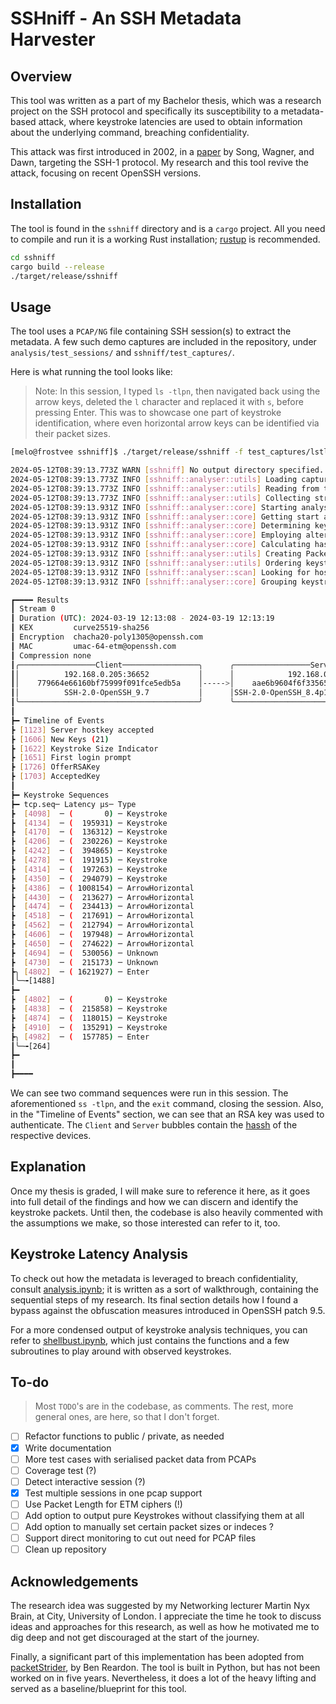 # SSHniff - An SSH Metadata Harvester

## Overview

This tool was written as a part of my Bachelor thesis, which was a research project on the SSH protocol and specifically its susceptibility to a metadata-based attack, where keystroke latencies are used to obtain information about the underlying command, breaching confidentiality. 

This attack was first introduced in 2002, in a [paper](https://www.researchgate.net/publication/2907598_Timing_Analysis_of_Keystrokes_and_Timing_Attacks_on_SSH) by Song, Wagner, and Dawn, targeting the SSH-1 protocol. My research and this tool revive the attack, focusing on recent OpenSSH versions.  

## Installation

The tool is found in the `sshniff` directory and is a `cargo` project. All you need to compile and run it is a working Rust installation; [rustup](https://rustup.rs/) is recommended.

```bash
cd sshniff
cargo build --release
./target/release/sshniff 
```

## Usage

The tool uses a `PCAP/NG` file containing SSH session(s) to extract the metadata. A few such demo captures are included in the repository, under `analysis/test_sessions/` and `sshniff/test_captures/`. 

Here is what running the tool looks like:

> Note: In this session, I typed `ls -tlpn`, then navigated back using the arrow keys, deleted the `l` character and replaced it with `s`, before pressing Enter. This was to showcase one part of keystroke identification, where even horizontal arrow keys can be identified via their packet sizes. 

```bash
[melo@frostvee sshniff]$ ./target/release/sshniff -f test_captures/lstlpn_to_ss_tlpn_nopass_exit.pcapng 

2024-05-12T08:39:13.773Z WARN [sshniff] No output directory specified.
2024-05-12T08:39:13.773Z INFO [sshniff::analyser::utils] Loading capture file.
2024-05-12T08:39:13.773Z INFO [sshniff::analyser::utils] Reading from test_captures/lstlpn_to_ss_tlpn_nopass_exit.pcapng
2024-05-12T08:39:13.773Z INFO [sshniff::analyser::utils] Collecting streams.
2024-05-12T08:39:13.931Z INFO [sshniff::analyser::core] Starting analysis.
2024-05-12T08:39:13.931Z INFO [sshniff::analyser::core] Getting start and end time of session.
2024-05-12T08:39:13.931Z INFO [sshniff::analyser::core] Determining keystroke sizings
2024-05-12T08:39:13.931Z INFO [sshniff::analyser::core] Employing alternative method to find keystroke size.
2024-05-12T08:39:13.931Z INFO [sshniff::analyser::core] Calculating hassh
2024-05-12T08:39:13.931Z INFO [sshniff::analyser::utils] Creating PacketInfo matrix.
2024-05-12T08:39:13.931Z INFO [sshniff::analyser::utils] Ordering keystrokes.
2024-05-12T08:39:13.931Z INFO [sshniff::analyser::scan] Looking for host key acceptance by Client.
2024-05-12T08:39:13.931Z INFO [sshniff::analyser::core] Grouping keystroke sequences.

┏━━━━ Results
┃ Stream 0
┃ Duration (UTC): 2024-03-19 12:13:08 - 2024-03-19 12:13:19
┃ KEX         curve25519-sha256
┃ Encryption  chacha20-poly1305@openssh.com
┃ MAC         umac-64-etm@openssh.com
┃ Compression none
┃╭─────────────────Client─────────────────╮      ╭─────────────────Server─────────────────╮
┃│          192.168.0.205:36652           │      │            192.168.0.45:22             │
┃│    779664e66160bf75999f091fce5edb5a    │----->│    aae6b9604f6f3356543709a376d7f657    │
┃│          SSH-2.0-OpenSSH_9.7           │      │SSH-2.0-OpenSSH_8.4p1 Raspbian-5+deb11u3│
┃╰────────────────────────────────────────╯      ╰────────────────────────────────────────╯
┃
┣━ Timeline of Events
┣ [1123] Server hostkey accepted
┣ [1606] New Keys (21)
┣ [1622] Keystroke Size Indicator
┣ [1651] First login prompt
┣ [1726] OfferRSAKey
┣ [1703] AcceptedKey
┃
┣━ Keystroke Sequences
┣━ tcp.seq─ Latency μs─ Type
┣  [4098]  ─ (       0) ─ Keystroke
┣  [4134]  ─ (  195931) ─ Keystroke
┣  [4170]  ─ (  136312) ─ Keystroke
┣  [4206]  ─ (  230226) ─ Keystroke
┣  [4242]  ─ (  394865) ─ Keystroke
┣  [4278]  ─ (  191915) ─ Keystroke
┣  [4314]  ─ (  197263) ─ Keystroke
┣  [4350]  ─ (  294079) ─ Keystroke
┣  [4386]  ─ ( 1008154) ─ ArrowHorizontal
┣  [4430]  ─ (  213627) ─ ArrowHorizontal
┣  [4474]  ─ (  234413) ─ ArrowHorizontal
┣  [4518]  ─ (  217691) ─ ArrowHorizontal
┣  [4562]  ─ (  212794) ─ ArrowHorizontal
┣  [4606]  ─ (  197948) ─ ArrowHorizontal
┣  [4650]  ─ (  274622) ─ ArrowHorizontal
┣  [4694]  ─ (  530056) ─ Unknown
┣  [4730]  ─ (  215173) ─ Unknown
┣╮ [4802]  ─ ( 1621927) ─ Enter
┃╰─╼[1488]
┣━
┣  [4802]  ─ (       0) ─ Keystroke
┣  [4838]  ─ (  215858) ─ Keystroke
┣  [4874]  ─ (  118015) ─ Keystroke
┣  [4910]  ─ (  135291) ─ Keystroke
┣╮ [4982]  ─ (  157785) ─ Enter
┃╰─╼[264]
┣━
┃
┣━━━━
```

We can see two command sequences were run in this session. The aforementioned `ss -tlpn`, and the `exit` command, closing the session. Also, in the "Timeline of Events" section, we can see that an RSA key was used to authenticate. The `Client` and `Server` bubbles contain the [hassh](https://github.com/salesforce/hassh) of the respective devices. 

## Explanation

Once my thesis is graded, I will make sure to reference it here, as it goes into full detail of the findings and how we can discern and identify the keystroke packets. Until then, the codebase is also heavily commented with the assumptions we make, so those interested can refer to it, too. 

## Keystroke Latency Analysis

To check out how the metadata is leveraged to breach confidentiality, consult [analysis.ipynb](./analysis/analysis.ipynb); it is written as a sort of walkthrough, containing the sequential steps of my research. Its final section details how I found a bypass against the obfuscation measures introduced in OpenSSH patch 9.5. 

For a more condensed output of keystroke analysis techniques, you can refer to [shellbust.ipynb](./analysis/shellbust.ipynb), which just contains the functions and a few subroutines to play around with observed keystrokes. 

## To-do

> Most `TODO`'s are in the codebase, as comments. The rest, more general ones, are here, so that I don't forget.
- [ ] Refactor functions to public / private, as needed
- [X] Write documentation
- [ ] More test cases with serialised packet data from PCAPs 
- [ ] Coverage test (?) 
- [ ] Detect interactive session (?)
- [X] Test multiple sessions in one pcap support 
- [ ] Use Packet Length for ETM ciphers (!)
- [ ] Add option to output pure Keystrokes without classifying them at all 
- [ ] Add option to manually set certain packet sizes or indeces ?
- [ ] Support direct monitoring to cut out need for PCAP files
- [ ] Clean up repository

## Acknowledgements

The research idea was suggested by my Networking lecturer Martin Nyx Brain, at City, University of London. I appreciate the time he took to discuss ideas and approaches for this research, as well as how he motivated me to dig deep and not get discouraged at the start of the journey.

Finally, a significant part of this implementation has been adopted from [packetStrider](https://github.com/benjeems/packetStrider), by Ben Reardon. The tool is built in Python, but has not been worked on in five years. Nevertheless, it does a lot of the heavy lifting and served as a baseline/blueprint for this tool. 
